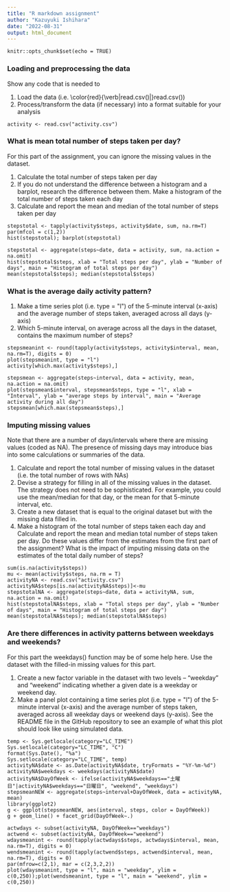 ```yaml
---
title: "R markdown assignment"
author: "Kazuyuki Ishihara"
date: "2022-08-31"
output: html_document
---
```


```{r setup, include=FALSE}
knitr::opts_chunk$set(echo = TRUE)
```

### Loading and preprocessing the data
Show any code that is needed to  
1. Load the data (i.e. \color{red}{\verb|read.csv()|}read.csv())  
2. Process/transform the data (if necessary) into a format suitable for your analysis

```{r}
activity <- read.csv("activity.csv")
```

### What is mean total number of steps taken per day?
For this part of the assignment, you can ignore the missing values in the dataset.  
1. Calculate the total number of steps taken per day  
2. If you do not understand the difference between a histogram and a barplot, research the difference between them. Make a histogram of the total number of steps taken each day  
3. Calculate and report the mean and median of the total number of steps taken per day
```{r, fig.width=10, eval=FALSE, echo=FALSE}
stepstotal <- tapply(activity$steps, activity$date, sum, na.rm=T)
par(mfcol = c(1,2))
hist(stepstotal); barplot(stepstotal)
```
```{r}
stepstotal <- aggregate(steps~date, data = activity, sum, na.action = na.omit)
hist(stepstotal$steps, xlab = "Total steps per day", ylab = "Number of days", main = "Histogram of total steps per day")
mean(stepstotal$steps); median(stepstotal$steps)
```

### What is the average daily activity pattern?
1. Make a time series plot (i.e. type = "l") of the 5-minute interval (x-axis) and the average number of steps taken, averaged across all days (y-axis)  
2. Which 5-minute interval, on average across all the days in the dataset, contains the maximum number of steps?
```{r, eval=FALSE, echo=FALSE}
stepsmeanint <- round(tapply(activity$steps, activity$interval, mean, na.rm=T), digits = 0)
plot(stepsmeanint, type = "l")
activity[which.max(activity$steps),]
```
```{r}
stepsmean <- aggregate(steps~interval, data = activity, mean, na.action = na.omit)
plot(stepsmean$interval, stepsmean$steps, type = "l", xlab = "Interval", ylab = "average steps by interval", main = "Average activity during all day")
stepsmean[which.max(stepsmean$steps),]
```
### Imputing missing values
Note that there are a number of days/intervals where there are missing values (coded as NA). The presence of missing days may introduce bias into some calculations or summaries of the data.  
1. Calculate and report the total number of missing values in the dataset (i.e. the total number of rows with NAs)  
2. Devise a strategy for filling in all of the missing values in the dataset. The strategy does not need to be sophisticated. For example, you could use the mean/median for that day, or the mean for that 5-minute interval, etc.  
3. Create a new dataset that is equal to the original dataset but with the missing data filled in.  
4. Make a histogram of the total number of steps taken each day and Calculate and report the mean and median total number of steps taken per day. Do these values differ from the estimates from the first part of the assignment? What is the impact of imputing missing data on the estimates of the total daily number of steps?
```{r}
sum(is.na(activity$steps))
mu <- mean(activity$steps, na.rm = T)
activityNA <- read.csv("activity.csv")
activityNA$steps[is.na(activityNA$steps)]<-mu
stepstotalNA <- aggregate(steps~date, data = activityNA, sum, na.action = na.omit)
hist(stepstotalNA$steps, xlab = "Total steps per day", ylab = "Number of days", main = "Histogram of total steps per day")
mean(stepstotalNA$steps); median(stepstotalNA$steps)
```

### Are there differences in activity patterns between weekdays and weekends?
For this part the weekdays() function may be of some help here. Use the dataset with the filled-in missing values for this part.  
1. Create a new factor variable in the dataset with two levels – “weekday” and “weekend” indicating whether a given date is a weekday or weekend day.  
2. Make a panel plot containing a time series plot (i.e. type = "l") of the 5-minute interval (x-axis) and the average number of steps taken, averaged across all weekday days or weekend days (y-axis). See the README file in the GitHub repository to see an example of what this plot should look like using simulated data.  

```{r}
temp <- Sys.getlocale(category="LC_TIME")
Sys.setlocale(category="LC_TIME", "C")
format(Sys.Date(), "%a")
Sys.setlocale(category="LC_TIME", temp)
activityNA$date <- as.Date(activityNA$date, tryFormats = "%Y-%m-%d")
activityNA$weekdays <- weekdays(activityNA$date)
activityNA$DayOfWeek <- ifelse(activityNA$weekdays=="土曜日"|activityNA$weekdays=="日曜日", "weekend", "weekdays")
stepsmeanNEW <- aggregate(steps~interval+DayOfWeek, data = activityNA, mean)
library(ggplot2)
g <- ggplot(stepsmeanNEW, aes(interval, steps, color = DayOfWeek))
g + geom_line() + facet_grid(DayOfWeek~.)
```
```{r, eval=FALSE, echo=FALSE}
actwdays <- subset(activityNA, DayOfWeek=="weekdays")
actwend <- subset(activityNA, DayOfWeek=="weekend")
wdaysmeanint <- round(tapply(actwdays$steps, actwdays$interval, mean, na.rm=T), digits = 0)
wendsmeanint <- round(tapply(actwend$steps, actwend$interval, mean, na.rm=T), digits = 0)
par(mfrow=c(2,1), mar = c(2,3,2,2))
plot(wdaysmeanint, type = "l", main = "weekday", ylim = c(0,250));plot(wendsmeanint, type = "l", main = "weekend", ylim = c(0,250))
```
